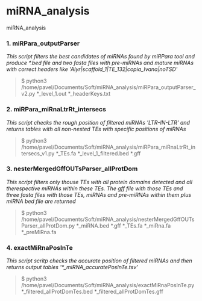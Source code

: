 # miRNA_analysis
miRNA_analysis

### 1. miRPara_outputParser

*This script filters the best candidates of miRNAs found by miRPara tool and produce \*.bed file and two fasta files with pre-miRNAs and mature miRNAs with correct headers like 'Alyr|scaffold_1|TE_132|copia_Ivana|noTSD'*

> $ python3 /home/pavel/Documents/Soft/miRNA_analysis/miRPara_outputParser_v2.py \*_level_1.out \*_headerKeys.txt


### 2. miRPara_miRnaLtrRt_intersecs

*This script checks the rough position of filtered miRNAs 'LTR-IN-LTR' and returns tables with all non-nested TEs with specific positions of miRNAs*

> $ python3 /home/pavel/Documents/Soft/miRNA_analysis/miRPara_miRnaLtrRt_intersecs_v1.py *_TEs.fa *_level_1_filtered.bed *.gff


### 3. nesterMergedGffOUTsParser_allProtDom

*This script filters only thouse TEs with all protein domains detected and all therespective miRNAs within these TEs. The gff file with those TEs and three fasta files with those TEs, miRNAs and pre-miRNAs within them plus miRNA bed file are returned*

> $ python3 /home/pavel/Documents/Soft/miRNA_analysis/nesterMergedGffOUTsParser_allProtDom.py *_miRNA.bed *.gff *_TEs.fa *_miRna.fa *_preMiRna.fa


### 4. exactMiRnaPosInTe

*This script scritp checks the accurate position of filtered miRNAs and then returns output tables '\*_miRNA_accuratePosInTe.tsv'*

> $ python3 /home/pavel/Documents/Soft/miRNA_analysis/exactMiRnaPosInTe.py *_filtered_allProtDomTes.bed *_filtered_allProtDomTes.gff
